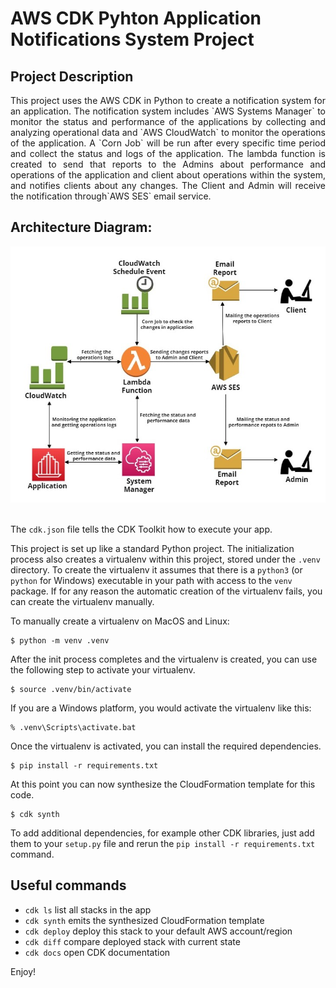 
# AWS CDK Pyhton Application Notifications System Project

## Project Description
<p align="justify">This project uses the AWS CDK in Python to create a notification system for an application. The notification system includes `AWS Systems Manager` to monitor the status and performance of the applications by collecting and analyzing operational data and `AWS CloudWatch` to monitor the operations of the application. A `Corn Job` will be run after every specific time period and collect the status and logs of the application. The lambda function is created to send that reports to the Admins about performance and operations of the application and client about operations within the system, and notifies clients about any changes. The Client and Admin will receive the notification through`AWS SES` email service.</p>

## Architecture Diagram:

<div align="center">
   <div align="center">
    <img src="Architecture_Diagram/Notification_System.jpg" width='700'/>
  </div>
</div>
</br>


The `cdk.json` file tells the CDK Toolkit how to execute your app.

This project is set up like a standard Python project.  The initialization
process also creates a virtualenv within this project, stored under the `.venv`
directory.  To create the virtualenv it assumes that there is a `python3`
(or `python` for Windows) executable in your path with access to the `venv`
package. If for any reason the automatic creation of the virtualenv fails,
you can create the virtualenv manually.

To manually create a virtualenv on MacOS and Linux:

```
$ python -m venv .venv
```

After the init process completes and the virtualenv is created, you can use the following
step to activate your virtualenv.

```
$ source .venv/bin/activate
```

If you are a Windows platform, you would activate the virtualenv like this:

```
% .venv\Scripts\activate.bat
```

Once the virtualenv is activated, you can install the required dependencies.

```
$ pip install -r requirements.txt
```

At this point you can now synthesize the CloudFormation template for this code.

```
$ cdk synth
```

To add additional dependencies, for example other CDK libraries, just add
them to your `setup.py` file and rerun the `pip install -r requirements.txt`
command.

## Useful commands

 * `cdk ls`          list all stacks in the app
 * `cdk synth`       emits the synthesized CloudFormation template
 * `cdk deploy`      deploy this stack to your default AWS account/region
 * `cdk diff`        compare deployed stack with current state
 * `cdk docs`        open CDK documentation

Enjoy!
